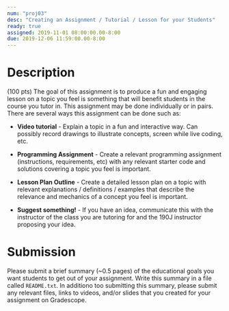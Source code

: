 ```yaml
---
num: "proj03"
desc: "Creating an Assignment / Tutorial / Lesson for your Students"
ready: true 
assigned: 2019-11-01 08:00:00.00-8:00
due: 2019-12-06 11:59:00.00-8:00
---
```


# Description
(100 pts) The goal of this assignment is to produce a fun and engaging lesson on a topic you feel is something that will benefit students in the course you tutor in. This assignment may be done individually or in pairs. There are several ways this assignment can be done such as:

* <b>Video tutorial</b> - Explain a topic in a fun and interactive way. Can possibly record drawings to illustrate concepts, screen while live coding, etc.

* <b>Programming Assignment</b> - Create a relevant programming assignment (instructions, requirements, etc) with any relevant starter code and solutions covering a topic you feel is important.

* <b>Lesson Plan Outline</b> - Create a detailed lesson plan on a topic with relevant explanations / definitions / examples that describe the relevance and mechanics of a concept you feel is important.

* <b>Suggest something!</b> - If you have an idea, communicate this with the instructor of the class you are tutoring for and the 190J instructor proposing your idea.

# Submission
Please submit a brief summary (~0.5 pages) of the educational goals you want students to get out of your assignment. Write this summary in a file called `README.txt`. In additiono too submitting this summary, please submit any relevant files, links to videos, and/or slides that you created for your assignment on Gradescope.